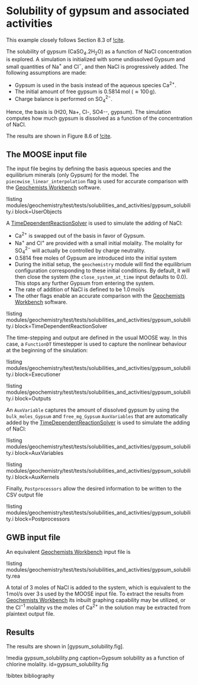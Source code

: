 # Solubility of gypsum and associated activities

This example closely follows Section 8.3 of [!cite](bethke_2007).

The solubility of gypsum (CaSO$_{4}$.2H$_{2}$O) as a function of NaCl concentration is explored.  A simulation is initialized with some undissolved Gypsum and small quantities of Na$^{+}$ and Cl$^{-}$, and then NaCl is progressively added.  The following assumptions are made:

- Gypsum is used in the basis instead of the aqueous species Ca$^{2+}$.
- The initial amount of free gypsum is 0.5814$\,$mol ($\approx 100\,$g).
- Charge balance is performed on SO$_{4}^{2-}$.

Hence, the basis is (H20, Na+, Cl-, SO4--, gypsum).  The simulation computes how much gypsum is dissolved as a function of the concentration of NaCl.

The results are shown in Figure 8.6 of [!cite](bethke_2007).

## The MOOSE input file

The input file begins by defining the basis aqueous species and the equilibrium minerals (only Gypsum) for the model.  The `piecewise_linear_interpolation` flag is used for accurate comparison with the [Geochemists Workbench](https://www.gwb.com/) software.

!listing modules/geochemistry/test/tests/solubilities_and_activities/gypsum_solubility.i block=UserObjects

A [TimeDependentReactionSolver](actions/AddTimeDependentReactionSolverAction.md) is used to simulate the adding of NaCl:

- Ca$^{2+}$ is swapped out of the basis in favor of Gypsum.
- Na$^{+}$ and Cl$^{+}$ are provided with a small initial molality.  The molality for SO$_{4}^{2-}$ will actually be controlled by charge neutrality.
- 0.5814 free moles of Gypsum are introduced into the initial system
- During the initial setup, the `geochemistry` module will find the equilibrium configuration corresponding to these initial conditions.  By default, it will then close the system (the `close_system_at_time` input defaults to 0.0).  This stops any further Gypsum from entering the system.
- The rate of addition of NaCl is defined to be 1.0$\,$mol/s
- The other flags enable an accurate comparison with the [Geochemists Workbench](https://www.gwb.com/) software.

!listing modules/geochemistry/test/tests/solubilities_and_activities/gypsum_solubility.i block=TimeDependentReactionSolver

The time-stepping and output are defined in the usual MOOSE way.  In this case, a `FunctionDT` timestepper is used to capture the nonlinear behaviour at the beginning of the sinulation:

!listing modules/geochemistry/test/tests/solubilities_and_activities/gypsum_solubility.i block=Executioner

!listing modules/geochemistry/test/tests/solubilities_and_activities/gypsum_solubility.i block=Outputs

An `AuxVariable` captures the amount of dissolved gypsum by using the `bulk_moles_Gypsum` and `free_mg_Gypsum` `AuxVariables` that are automatically added by the [TimeDependentReactionSolver](actions/AddTimeDependentReactionSolverAction.md) is used to simulate the adding of NaCl:

!listing modules/geochemistry/test/tests/solubilities_and_activities/gypsum_solubility.i block=AuxVariables

!listing modules/geochemistry/test/tests/solubilities_and_activities/gypsum_solubility.i block=AuxKernels

Finally, `Postprocessors` allow the desired information to be written to the CSV output file

!listing modules/geochemistry/test/tests/solubilities_and_activities/gypsum_solubility.i block=Postprocessors

## GWB input file

An equivalent [Geochemists Workbench](https://www.gwb.com/) input file is

!listing modules/geochemistry/test/tests/solubilities_and_activities/gypsum_solubility.rea

A total of 3 moles of NaCl is added to the system, which is equivalent to the 1$\,$mol/s over 3$\,$s used by the MOOSE input file.  To extract the results from [Geochemists Workbench](https://www.gwb.com/) its inbuilt graphing capability may be utilized, or the Cl$^{-1}$ molality vs the moles of Ca$^{2+}$ in the solution may be extracted from plaintext output file.

## Results

The results are shown in [gypsum_solubility.fig].

!media gypsum_solubility.png caption=Gypsum solubility as a function of chlorine molality.  id=gypsum_solubility.fig



!bibtex bibliography
